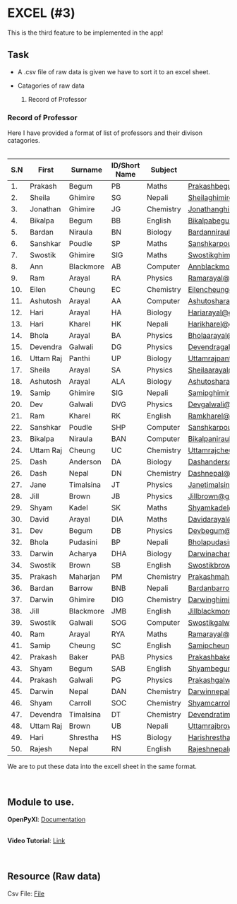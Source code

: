 # EXCEL (#3)

This is the third feature to be implemented in the app! 

## Task

- A .csv file of raw data is given we have to sort it to an excel sheet.

- Catagories of raw data
    1. Record of Professor

### Record of Professor

Here I have provided a format of list of professors and their divison catagories.<br><br>

|S.N|First|Surname|ID/Short Name|Subject|Email|class|
|---|---|---|---|---|---|---|
|1.|Prakash|Begum|PB|Maths|Prakashbegum@gmail.com|11|
|2.|Sheila|Ghimire|SG|Nepali|Sheilaghimire@gmail.com|12|
|3.|Jonathan|Ghimire|JG|Chemistry|Jonathanghimire@gmail.com|both|
|4.|Bikalpa|Begum|BB|English|Bikalpabegum@gmail.com|both|
|5.|Bardan|Niraula|BN|Biology|Bardanniraula@gmail.com|both|
|6.|Sanshkar|Poudle|SP|Maths|Sanshkarpoudle@gmail.com|11|
|7.|Swostik|Ghimire|SIG|Maths|Swostikghimire@gmail.com|12|
|8.|Ann|Blackmore|AB|Computer|Annblackmore@gmail.com|12|
|9.|Ram|Arayal|RA|Physics|Ramarayal@gmail.com|both|
|10.|Eilen|Cheung|EC|Chemistry|Eilencheung@gmail.com|both|
|11.|Ashutosh|Arayal|AA|Computer|Ashutosharayal@gmail.com|both|
|12.|Hari|Arayal|HA|Biology|Hariarayal@gmail.com|12|
|13.|Hari|Kharel|HK|Nepali|Harikharel@gmail.com|12|
|14.|Bhola|Arayal|BA|Physics|Bholaarayal@gmail.com|both|
|15.|Devendra|Galwali|DG|Physics|Devendragalwali@gmail.com|12|
|16.|Uttam Raj|Panthi|UP|Biology|Uttamrajpanthi@gmail.com|both|
|17.|Sheila|Arayal|SA|Physics|Sheilaarayal@gmail.com|11|
|18.|Ashutosh|Arayal|ALA|Biology|Ashutosharayal@gmail.com|both|
|19.|Samip|Ghimire|SIG|Nepali|Samipghimire@gmail.com|12|
|20.|Dev|Galwali|DVG|Physics|Devgalwali@gmail.com|12|
|21.|Ram|Kharel|RK|English|Ramkharel@gmail.com|11|
|22.|Sanshkar|Poudle|SHP|Computer|Sanshkarpoudle@gmail.com|12|
|23.|Bikalpa|Niraula|BAN|Computer|Bikalpaniraula@gmail.com|12|
|24.|Uttam Raj|Cheung|UC|Chemistry|Uttamrajcheung@gmail.com|both|
|25.|Dash|Anderson|DA|Biology|Dashanderson@gmail.com|both|
|26.|Dash|Nepal|DN|Chemistry|Dashnepal@gmail.com|both|
|27.|Jane|Timalsina|JT|Physics|Janetimalsina@gmail.com|11|
|28.|Jill|Brown|JB|Physics|Jillbrown@gmail.com|11|
|29.|Shyam|Kadel|SK|Maths|Shyamkadel@gmail.com|12|
|30.|David|Arayal|DIA|Maths|Davidarayal@gmail.com|11|
|31.|Dev|Begum|DB|Physics|Devbegum@gmail.com|both|
|32.|Bhola|Pudasini|BP|Nepali|Bholapudasini@gmail.com|12|
|33.|Darwin|Acharya|DHA|Biology|Darwinacharya@gmail.com|12|
|34.|Swostik|Brown|SB|English|Swostikbrown@gmail.com|both|
|35.|Prakash|Maharjan|PM|Chemistry|Prakashmaharjan@gmail.com|both|
|36.|Bardan|Barrow|BNB|Nepali|Bardanbarrow@gmail.com|11|
|37.|Darwin|Ghimire|DIG|Chemistry|Darwinghimire@gmail.com|12|
|38.|Jill|Blackmore|JMB|English|Jillblackmore@gmail.com|12|
|39.|Swostik|Galwali|SOG|Computer|Swostikgalwali@gmail.com|12|
|40.|Ram|Arayal|RYA|Maths|Ramarayal@gmail.com|12|
|41.|Samip|Cheung|SC|English|Samipcheung@gmail.com|11|
|42.|Prakash|Baker|PAB|Physics|Prakashbaker@gmail.com|11|
|43.|Shyam|Begum|SAB|English|Shyambegum@gmail.com|both|
|44.|Prakash|Galwali|PG|Physics|Prakashgalwali@gmail.com|12|
|45.|Darwin|Nepal|DAN|Chemistry|Darwinnepal@gmail.com|both|
|46.|Shyam|Carroll|SOC|Chemistry|Shyamcarroll@gmail.com|12|
|47.|Devendra|Timalsina|DT|Chemistry|Devendratimalsina@gmail.com|both|
|48.|Uttam Raj|Brown|UB|Nepali|Uttamrajbrown@gmail.com|both|
|49.|Hari|Shrestha|HS|Biology|Harishrestha@gmail.com|both|
|50.|Rajesh|Nepal|RN|English|Rajeshnepal@gmail.com|12|<br>

We are to put these data into the excell sheet in the same format.

<br>

## Module to use.

__OpenPyXl__: [Documentation](https://openpyxl.readthedocs.io/en/stable/)
<br><br>

__Video Tutorial__: [Link](https://www.youtube.com/watch?v=7YS6YDQKFh0)

<br>

## Resource (Raw data)

Csv File: [File](https://raw.githubusercontent.com/girisakar365/Scheduler/sample/data.csv)
